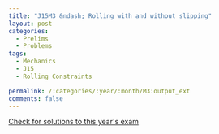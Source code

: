 ```yaml
---
title: "J15M3 &ndash; Rolling with and without slipping"
layout: post
categories:
  - Prelims
  - Problems
tags:
  - Mechanics
  - J15
  - Rolling Constraints

permalink: /:categories/:year/:month/M3:output_ext
comments: false
---
```

<object data="2015J3M.pdf" type="application/pdf" width="100%" height="500"></object>
<div class="message"><a href='https://princetonprelim.com/prelim/34/'>Check for solutions to this year's exam</a></div>
